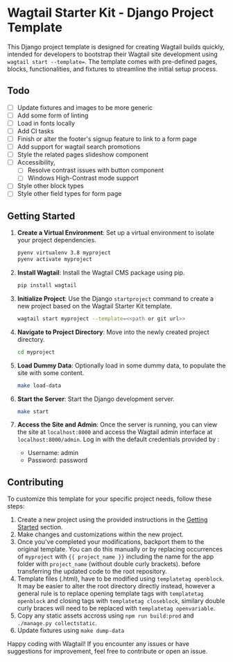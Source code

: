 # Wagtail Starter Kit - Django Project Template

This Django project template is designed for creating Wagtail builds quickly, intended for developers to bootstrap their Wagtail site development using `wagtail start --template=`. The template comes with pre-defined pages, blocks, functionalities, and fixtures to streamline the initial setup process.

## Todo

- [ ] Update fixtures and images to be more generic
- [ ] Add some form of linting
- [ ] Load in fonts locally
- [ ] Add CI tasks
- [ ] Finish or alter the footer's signup feature to link to a form page
- [ ] Add support for wagtail search promotions
- [ ] Style the related pages slideshow component
- [ ] Accessibility, 
    - [ ] Resolve contrast issues with button component
    - [ ] Windows High-Contrast mode support
- [ ] Style other block types
- [ ] Style other field types for form page

## Getting Started

1. **Create a Virtual Environment**: Set up a virtual environment to isolate your project dependencies.

    ```bash
    pyenv virtualenv 3.8 myproject
    pyenv activate myproject
    ```

2. **Install Wagtail**: Install the Wagtail CMS package using pip.

    ```bash
    pip install wagtail
    ```

3. **Initialize Project**: Use the Django `startproject` command to create a new project based on the Wagtail Starter Kit template.

    ```bash
    wagtail start myproject --template=<<path or git url>>
    ```

4. **Navigate to Project Directory**: Move into the newly created project directory.

    ```bash
    cd myproject
    ```

5. **Load Dummy Data**: Optionally load in some dummy data, to populate the site with some content.

    ```bash
    make load-data
    ```

6. **Start the Server**: Start the Django development server.

    ```bash
    make start
    ```

7. **Access the Site and Admin**: Once the server is running, you can view the site at `localhost:8000` and access the Wagtail admin interface at `localhost:8000/admin`. Log in with the default credentials provided by :

    - Username: admin
    - Password: password

## Contributing

To customize this template for your specific project needs, follow these steps:

1. Create a new project using the provided instructions in the [Getting Started](#getting-started) section.
2. Make changes and customizations within the new project.
3. Once you've completed your modifications, backport them to the original template. You can do this manually or by replacing occurrences of `myproject` with `{{ project_name }}` including the name for the app folder with `project_name` (without double curly brackets). before transferring the updated code to the root repository.
4. Template files (.html), have to be modified using `templatetag openblock`. It may be easier to alter the root directory directly instead, however a general rule is to replace opening template tags with `templatetag openblock` and closing tags with `templatetag closeblock`, similary double curly braces will need to be replaced with `templatetag openvariable`.
5. Copy any static assets accross using `npm run build:prod` and `./manage.py collectstatic`. 
6. Update fixtures using `make dump-data`


Happy coding with Wagtail! If you encounter any issues or have suggestions for improvement, feel free to contribute or open an issue.
